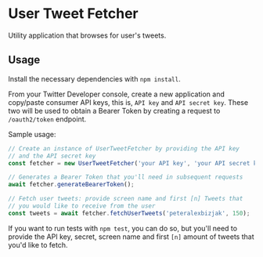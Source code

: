 # User Tweet Fetcher

Utility application that browses for user's tweets.

## Usage

Install the necessary dependencies with `npm install`.

From your Twitter Developer console, create a new application and copy/paste consumer API keys, this is, `API key` and `API secret key`. These two will be used to obtain a Bearer Token by creating a request to `/oauth2/token` endpoint.

Sample usage:

```ts
// Create an instance of UserTweetFetcher by providing the API key
// and the API secret key
const fetcher = new UserTweetFetcher('your API key', 'your API secret key');

// Generates a Bearer Token that you'll need in subsequent requests
await fetcher.generateBearerToken();

// Fetch user tweets: provide screen name and first [n] Tweets that
// you would like to receive from the user
const tweets = await fetcher.fetchUserTweets('peteralexbizjak', 150);
```

If you want to run tests with `npm test`, you can do so, but you'll need to provide the API key, secret, screen name and first `[n]` amount of tweets that you'd like to fetch.

